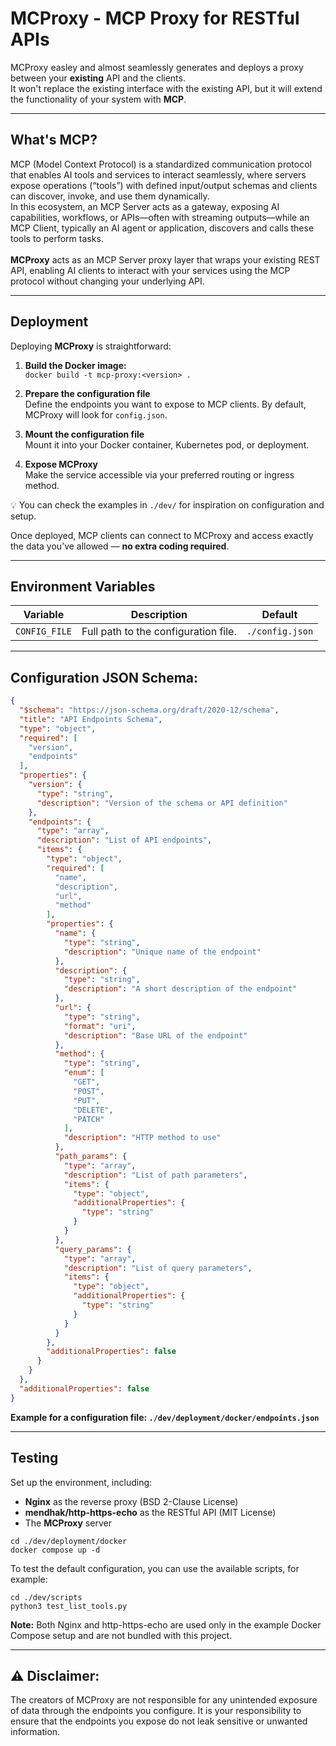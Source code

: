 # MCProxy - MCP Proxy for RESTful APIs

MCProxy easley and almost seamlessly generates and deploys a proxy between your <b>existing</b> API and the clients.
<br />
It won't replace the existing interface with the existing API, but it will extend the functionality of your system
with <b>MCP</b>.
<br />

---

## What's MCP?

MCP (Model Context Protocol) is a standardized communication protocol that enables AI tools and services to interact
seamlessly,
where servers expose operations (“tools”) with defined input/output schemas and clients can discover, invoke, and use
them dynamically.
<br />
In this ecosystem, an MCP Server acts as a gateway, exposing AI capabilities, workflows, or APIs—often with streaming
outputs—while an MCP Client, typically an AI agent or application, discovers and calls these tools to perform tasks.
<br />
<br />
<b>MCProxy</b> acts as an MCP Server proxy layer that wraps your existing REST API, enabling AI clients to interact with
your services using the MCP protocol without changing your underlying API.

---

## Deployment

Deploying **MCProxy** is straightforward:

1. **Build the Docker image:**  
   `docker build -t mcp-proxy:<version> .`

2. **Prepare the configuration file**  
   Define the endpoints you want to expose to MCP clients. By default, MCProxy will look for `config.json`.

3. **Mount the configuration file**  
   Mount it into your Docker container, Kubernetes pod, or deployment.

4. **Expose MCProxy**  
   Make the service accessible via your preferred routing or ingress method.

💡 You can check the examples in `./dev/` for inspiration on configuration and setup.

Once deployed, MCP clients can connect to MCProxy and access exactly the data you’ve allowed — **no extra coding
required**.

---

## Environment Variables

| Variable      | Description                          | Default         |
|---------------|--------------------------------------|-----------------|
| `CONFIG_FILE` | Full path to the configuration file. | `./config.json` |

---

## Configuration JSON Schema:

```json
{
  "$schema": "https://json-schema.org/draft/2020-12/schema",
  "title": "API Endpoints Schema",
  "type": "object",
  "required": [
    "version",
    "endpoints"
  ],
  "properties": {
    "version": {
      "type": "string",
      "description": "Version of the schema or API definition"
    },
    "endpoints": {
      "type": "array",
      "description": "List of API endpoints",
      "items": {
        "type": "object",
        "required": [
          "name",
          "description",
          "url",
          "method"
        ],
        "properties": {
          "name": {
            "type": "string",
            "description": "Unique name of the endpoint"
          },
          "description": {
            "type": "string",
            "description": "A short description of the endpoint"
          },
          "url": {
            "type": "string",
            "format": "uri",
            "description": "Base URL of the endpoint"
          },
          "method": {
            "type": "string",
            "enum": [
              "GET",
              "POST",
              "PUT",
              "DELETE",
              "PATCH"
            ],
            "description": "HTTP method to use"
          },
          "path_params": {
            "type": "array",
            "description": "List of path parameters",
            "items": {
              "type": "object",
              "additionalProperties": {
                "type": "string"
              }
            }
          },
          "query_params": {
            "type": "array",
            "description": "List of query parameters",
            "items": {
              "type": "object",
              "additionalProperties": {
                "type": "string"
              }
            }
          }
        },
        "additionalProperties": false
      }
    }
  },
  "additionalProperties": false
}
```

**Example for a configuration file: `./dev/deployment/docker/endpoints.json`**

---

## Testing

Set up the environment, including:

- **Nginx** as the reverse proxy (BSD 2-Clause License)
- **mendhak/http-https-echo** as the RESTful API (MIT License)
- The **MCProxy** server

```commandline
cd ./dev/deployment/docker
docker compose up -d
```

To test the default configuration, you can use the available scripts, for example:

```commandline
cd ./dev/scripts
python3 test_list_tools.py
```

<b>Note:</b> Both Nginx and http-https-echo are used only in the example Docker Compose setup and are not bundled with
this project.

---

## ⚠️ Disclaimer:

The creators of MCProxy are not responsible for any unintended exposure of data through the endpoints you configure. It
is your responsibility to ensure that the endpoints you expose do not leak sensitive or unwanted information.
